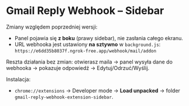 # Gmail Reply Webhook – Sidebar

Zmiany względem poprzedniej wersji:
- Panel pojawia się **z boku** (prawy sidebar), nie zasłania całego ekranu.
- URL webhooka jest ustawiony **na sztywno** w `background.js`:
  `https://e6dd35b8037f.ngrok-free.app/webhook/mail/addon`

Reszta działania bez zmian: otwierasz maila → panel wysyła dane do webhooka → pokazuje odpowiedź → Edytuj/Odrzuć/Wyślij.

Instalacja:
- `chrome://extensions` → Developer mode → **Load unpacked** → folder `gmail-reply-webhook-extension-sidebar`.